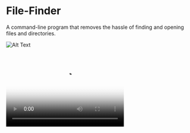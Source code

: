 # File-Finder
A command-line program that removes the hassle of finding and opening files and directories.

![Alt Text](https://github.com/benhubsch/File-Finder/raw/master/gifs/ff-f.gif)

<video src="https://github.com/benhubsch/File-Finder/raw/master/gifs/ff-f.mp4" poster="poster.jpg" width="320" height="200" controls preload></video>
